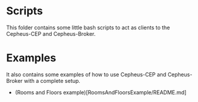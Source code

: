 # Scripts

This folder contains some little bash scripts to act as clients to the Cepheus-CEP and Cepheus-Broker.

# Examples

It also contains some examples of how to use Cepheus-CEP and Cepheus-Broker with a complete setup.

* (Rooms and Floors example)[RoomsAndFloorsExample/README.md]
